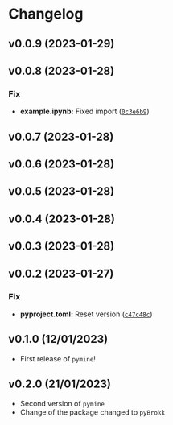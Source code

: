 # Changelog

<!--next-version-placeholder-->

## v0.0.9 (2023-01-29)


## v0.0.8 (2023-01-28)
### Fix
* **example.ipynb:** Fixed import ([`0c3e6b9`](https://github.com/UBC-MDS/pyBrokk/commit/0c3e6b96b002176ebc44e5c7e94e03d1da5dd8e2))

## v0.0.7 (2023-01-28)


## v0.0.6 (2023-01-28)


## v0.0.5 (2023-01-28)


## v0.0.4 (2023-01-28)


## v0.0.3 (2023-01-28)


## v0.0.2 (2023-01-27)
### Fix
* **pyproject.toml:** Reset version ([`c47c48c`](https://github.com/UBC-MDS/pyBrokk/commit/c47c48cb9264da957ec1dd52d09c662357b41e98))

## v0.1.0 (12/01/2023)

- First release of `pymine`!

## v0.2.0 (21/01/2023)

- Second version of `pymine`
- Change of the package changed to `pyBrokk`
